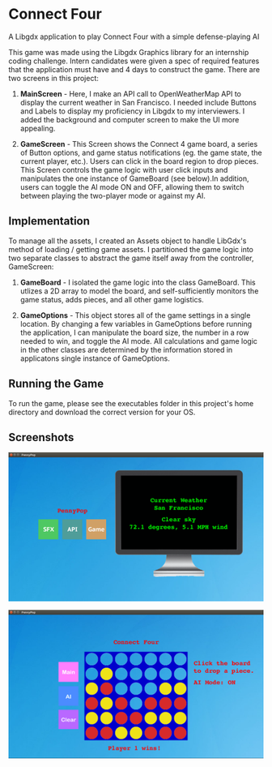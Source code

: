 # Connect Four
A Libgdx application to play Connect Four with a simple defense-playing AI

This game was made using the Libgdx Graphics library for an internship coding challenge. Intern candidates were given a spec 
of required features that the application must have and 4 days to construct the game. There are two screens in this project:

1. **MainScreen** - Here, I make an API call to OpenWeatherMap API to display the current weather in San Francisco. I needed include Buttons and Labels to display my proficiency in Libgdx to my interviewers. I added the background and computer screen to make the UI more appealing.

2. **GameScreen** - This Screen shows the Connect 4 game board, a series of Button options, and game status notifications (eg. the game state, the current player, etc.). Users can click in the board region to drop pieces. This Screen controls the game logic with user click inputs and manipulates the one instance of GameBoard (see below).In addition, users can toggle the AI mode ON and OFF, allowing them to switch between playing the two-player mode or against my AI. 


## Implementation
To manage all the assets, I created an Assets object to handle LibGdx's method of loading / getting game assets. I partitioned the game logic into two separate classes to abstract the game itself away from the controller, GameScreen:

1. **GameBoard** - I isolated the game logic into the class GameBoard. This utlizes a 2D array to model the board, and self-sufficiently monitors the game status, adds pieces, and all other game logistics. 

2. **GameOptions** - This object stores all of the game settings in a single location. By changing a few variables in GameOptions before running the application, I can manipulate the board size, the number in a row needed to win, and toggle the AI mode. All calculations and game logic in the other classes are determined by the information stored in applicatons single instance of GameOptions.


## Running the Game
To run the game, please see the executables folder in this project's home directory and download the correct version for your OS.


## Screenshots
![alt text](/screenshots/main-screen.png?raw=true "Main Screen")

![alt text](/screenshots/gameplay-ai.png?raw=true "Game Screen")
